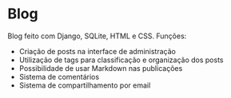 # Blog

Blog feito com Django, SQLite, HTML e CSS. Funções:

- Criação de posts na interface de administração
- Utilização de tags para classificação e organização dos posts
- Possibilidade de usar Markdown nas publicações
- Sistema de comentários
- Sistema de compartilhamento por email
